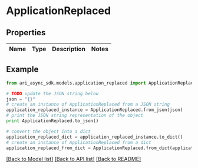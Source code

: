 # ApplicationReplaced


## Properties
Name | Type | Description | Notes
------------ | ------------- | ------------- | -------------

## Example

```python
from ari_async_sdk.models.application_replaced import ApplicationReplaced

# TODO update the JSON string below
json = "{}"
# create an instance of ApplicationReplaced from a JSON string
application_replaced_instance = ApplicationReplaced.from_json(json)
# print the JSON string representation of the object
print ApplicationReplaced.to_json()

# convert the object into a dict
application_replaced_dict = application_replaced_instance.to_dict()
# create an instance of ApplicationReplaced from a dict
application_replaced_from_dict = ApplicationReplaced.from_dict(application_replaced_dict)
```
[[Back to Model list]](../README.md#documentation-for-models) [[Back to API list]](../README.md#documentation-for-api-endpoints) [[Back to README]](../README.md)


